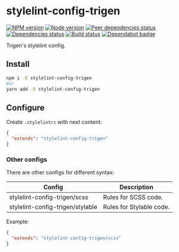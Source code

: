 # stylelint-config-trigen

[![NPM version][npm]][npm-url]
[![Node version][node]][node-url]
[![Peer dependencies status][peer-deps]][peer-deps-url]
[![Dependencies status][deps]][deps-url]
[![Build status][build]][build-url]
[![Dependabot badge][dependabot]][dependabot-url]

[npm]: https://img.shields.io/npm/v/stylelint-config-trigen.svg
[npm-url]: https://npmjs.com/package/stylelint-config-trigen

[node]: https://img.shields.io/node/v/stylelint-config-trigen.svg
[node-url]: https://nodejs.org

[peer-deps]: https://david-dm.org/TrigenSoftware/stylelint-config-trigen/peer-status.svg
[peer-deps-url]: https://david-dm.org/TrigenSoftware/stylelint-config-trigen?type=peer

[deps]: https://david-dm.org/TrigenSoftware/stylelint-config-trigen.svg
[deps-url]: https://david-dm.org/TrigenSoftware/stylelint-config-trigen

[build]: http://img.shields.io/travis/com/TrigenSoftware/stylelint-config-trigen.svg
[build-url]: https://travis-ci.com/TrigenSoftware/stylelint-config-trigen

[dependabot]: https://api.dependabot.com/badges/status?host=github&repo=TrigenSoftware/stylelint-config-trigen
[dependabot-url]: https://dependabot.com/

Trigen's stylelint config.

## Install

```bash
npm i -D stylelint-config-trigen
#or
yarn add -D stylelint-config-trigen
```

## Configure

Create `.stylelintrc` with next content:

```json
{
  "extends": "stylelint-config-trigen"
}
```

### Other configs

There are other configs for different syntax:

| Config | Description |
|--------|-------------|
| stylelint-config-trigen/scss | Rules for SCSS code. |
| stylelint-config-trigen/stylable | Rules for Stylable code. |

Example:

```json
{
  "extends": "stylelint-config-trigen/scss"
}
```
